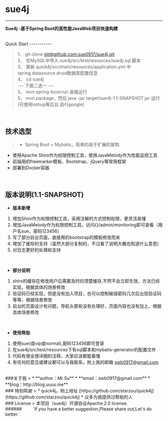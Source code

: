 # sue4j
------

**Sue4j -基于Spring Boot的高性能JavaWeb项目快速构建**

<br>
Quick Start
-----------

> 1、 git clone [git@github.com:sue0917/sue4j.git](https://github.com/sue0917/sue4j)<br>
2、 在MySQL中导入 sue4j/src/test/resources/sue4j.sql 脚本<br>
3、 更新 quick4j/src/main/resources/application.yml 中spring.datasource.druid数据库配置信息<br>
4、 cd sue4j<br>
--- 下面二选一 ---<br>
5、 mvn spring-boot:run 直接运行<br>
5、 mvn package，然后 java -jar target/sue4j-1.1-SNAPSHOT.jar 运行(可使用nohup等后台,自行google)


<br>

技术选型
----

> * Spring Boot + Mybatis，简单的易于扩展的架构
* 使用Apache Shiro作为权限控制工具，使用JavaMelody作为性能监控工具
* 前端用的freemarker模板、Bootstrap、jQuery等常用框架
* 部署到Docker容器


<br>

版本说明(1.1-SNAPSHOT)
------------------

 - **版本新增**
 
 1. 增加Shiro作为权限控制工具，采用注解的方式控制权限，更灵活易懂
 2. 增加JavaMelody作为权限控制工具，访问{}/admin/monitoring即可查看（用户名sue，密码123456）
 3. 写了部分前台页面，直接用的bootstrap的模板修改而来
 4. 增加了缓存的支持（虽然大部分复制的，不过看了说明大概也知道什么意思)
 5. 对日志更好的处理和支持
<br>

 - **部分说明**
 
 1. shiro的缓存在修改用户后需要及时的清楚缓存,不然不会立即生效，方法已经实现，根据具体的场景修改
 2. 验证码已经实现，但是没有加入项目，也可以控制输错密码几次后出现验证码等等，根据场景修改
 3. 前台的页面设计有问题，导航头那些没有处理好，页面内容也没有加上，根据具体场景修改
<br>

 - **使用帮助**
 
 1. 使用sue(或vip或normal),密码123456即可登录
 2. 在sue4j/src/test/resources下有sql脚本和mybatis-generator的配置文件
 3. 代码有很全很详细的注释，大家应该都能看懂
 4. 有任何的意见或建议都可以与我联系，附上我的邮箱 swb0917@gmail.com

<br>
###关于我
> * **author：Mr.Su**
* **email：swb0917@gmail.com**
* **blog：http://blog.uuus.me**

<br>
### 特别鸣谢
> * quick4j，附上地址 [https://github.com/starzou/quick4j](https://github.com/starzou/quick4j)
* 众多为我提供过帮助的人

<br>
### License
>  本项目（sue4j）开源协议Apache 2.0 license.

<br>
###### &nbsp;&nbsp;&nbsp;&nbsp;&nbsp;&nbsp;&nbsp;&nbsp;`If you have a better suggestion,Please share out,Let's do better.`
<br><br>

